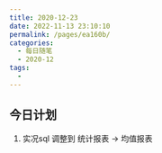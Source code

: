 ```yaml
---
title: 2020-12-23
date: 2022-11-13 23:10:10
permalink: /pages/ea160b/
categories:
  - 每日随笔
  - 2020-12
tags:
  - 
---
```

## 今日计划  

1. 实况sql 调整到 统计报表 -> 均值报表

